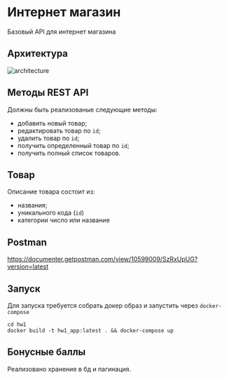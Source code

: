 # Интернет магазин
Базовый API для интернет магазина

## Архитектура
<object data='https://pastebin.com/rLnq2i07' type='image/jpeg'></object>
![architecture](architecture.jpeg)

## Методы REST API
Должны быть реализованые следующие методы:
* добавить новый товар;
* редактировать товар по `id`;
* удалить товар по `id`;
* получить определенный товар по `id`;
* получить полный список товаров.

## Товар
Описание товара состоит из:
- названия;
- уникального кода (`id`)
- категории число или название

## Postman
https://documenter.getpostman.com/view/10599009/SzRxUpUG?version=latest

## Запуск
Для запуска требуется собрать докер образ и запустить через `docker-compose`

```
cd hw1
docker build -t hw1_app:latest . && docker-compose up
```
## Бонусные баллы
Реализовано хранение в бд и пагинация.

